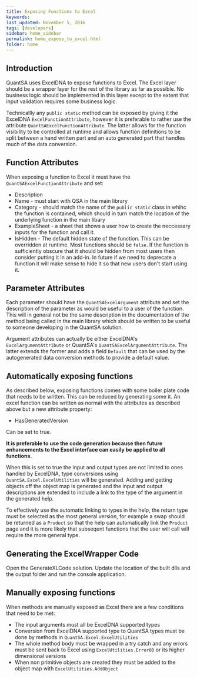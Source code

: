 ```yaml
---
title: Exposing Functions to Excel
keywords: 
last_updated: November 5, 2016
tags: [developers]
sidebar: home_sidebar
permalink: home_expose_to_excel.html
folder: home
---
```


## Introduction

QuantSA uses ExcelDNA to expose functions to Excel.  The Excel layer should be a wrapper layer for the rest of the library as far as possible.  No business logic should be implemented in this layer except to the extent that input validation requires some business logic.

Technicallly any `public static` method can be exposed by giving it the ExcelDNA `ExcelFunctionAttribute`, however it is preferable to rather use the attribute `QuantSAExcelFunctionAttribute`.   The latter allows for the function visibility to be controlled at runtime and allows function definitions to be split between a hand written part and an auto generated part that handles much of the data conversion.

## Function Attributes

When exposing a function to Excel it must have the `QuantSAExcelFunctionAttribute` and set:

 * Description
 * Name - must start with QSA in the main library
 * Category - should match the name of the `public static` class in whihc the function is contained, which should in turn match the location of the underlying function in the main libary
 * ExampleSheet - a sheet that shows a user how to create the neccessary inputs for the function and call it.
 * IsHidden - The default hidden state of the function.  This can be overridden at runtime.  Most functions should be `false`.  If the function is sufficiently obscure that it should be hidden from most users then consider putting it in an add-in.  In future if we need to deprecate a function it will make sense to hide it so that new users don't start using it.


## Parameter Attributes

Each parameter should have the `QuantSAExcelArgument` attribute and set the description of the parameter as would be useful to a user of the function.  This will in general not be the same description in the documentation of the method being called in the main library which should be written to be useful to someone developing in the QuantSA solution.

Argument attributes can actually be either ExcelDNA's `ExcelArgumentAttribute` or QuantSA's `QuantSAExcelArgumentAttribute`.  The latter extends the former and adds a field `Default` that can be used by the autogenerated data conversion methods to provide a default value.

## Automatically exposing functions

As described below, exposing functions comes with some boiler plate code that needs to be written.  This can be reduced by generating some it.  An excel function can be written as normal with the attributes as described above but a new attribute property:

 * HasGeneratedVersion

Can be set to true.

**It is preferable to use the code generation because then future enhancements to the Excel interface can easily be applied to all functions.**

When this is set to true the input and output types are not limited to ones handled by ExcelDNA, type conversions using `QuantSA.Excel.ExcelUtilities` will be generated.  Adding and getting objects off the object map is generated and the input and output descriptions are extended to include a link to the type of the argument in the generated help.

To effectively use the automatic linking to types in the help, the return type must be selected as the most general version, for example a swap should be returned as a `Product` so that the help can automatically link the `Product` page and it is more likely that subseqent functions that the user will call will require the more general type.

## Generating the ExcelWrapper Code

Open the GenerateXLCode solution.  Update the location of the built dlls and the output folder and run the console application.


## Manually exposing functions

When methods are manually exposed as Excel there are a few conditions that need to be met:

 * The input arguments must all be ExcelDNA supported types
 * Conversion from ExcelDNA supported type to QuantSA types must be done by methods in `QuantSA.Excel.ExcelUtilities`
 * The whole method body must be wrapped in a try catch and any errors must be sent back to Excel using `ExcelUtilities.Error0D` or its higher dimensional versions
 * When non primitive objects are created they must be added to the object map with `ExcelUtilities.AddObject`


